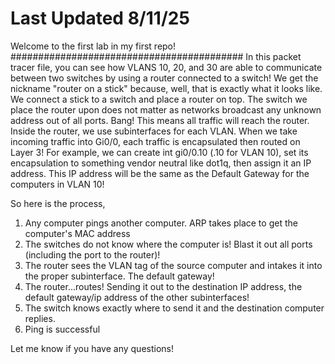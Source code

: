 # Last Updated 8/11/25
Welcome to the first lab in my first repo!
##########################################
In this packet tracer file, you can see how VLANS 10, 20, and 30 are able to communicate between two switches by using a router connected to a switch! 
We get the nickname "router on a stick" because, well, that is exactly what it looks like. We connect a stick to a switch and place a router on top.
The switch we place the router upon does not matter as networks broadcast any unknown address out of all ports. Bang! This means all traffic will reach
the router. Inside the router, we use subinterfaces for each VLAN. When we take incoming traffic into Gi0/0, each traffic is encapsulated then routed on 
Layer 3! For example, we can create int gi0/0.10 (.10 for VLAN 10), set its encapsulation to something vendor neutral like dot1q, then assign it an IP address. This IP 
address will be the same as the Default Gateway for the computers in VLAN 10!

So here is the process,

1. Any computer pings another computer. ARP takes place to get the computer's MAC address 
2. The switches do not know where the computer is! Blast it out all ports (including the port to the router)! 
3. The router sees the VLAN tag of the source computer and 
intakes it into the proper subinterface. The default gateway!
4. The router...routes! Sending it out to the destination IP address, the default gateway/ip address of the other subinterfaces!
5. The switch knows exactly where to send it and the destination computer replies. 
6. Ping is successful

Let me know if you have any questions!

